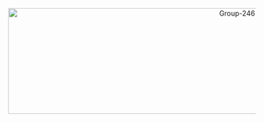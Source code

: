 <div align="center">
 <img src="https://i.ibb.co/cQTQZWb/Group-246.png" alt="Group-246" width="916" height="215" data-is360="0" data-load="full" class="" style="display: block;">
</div>
